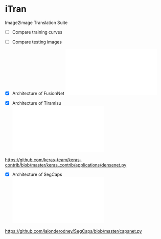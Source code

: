 # iTran
Image2Image Translation Suite
- [ ] Compare training curves     
- [ ] Compare testing images
- [x] Architecture of FusionNet 
![FusionNet](Architecture_FusionNet.pdf)

- [x] Architecture of Tiramisu    
![Tiramisu](Architecture_Tiramisu.pdf)

https://github.com/keras-team/keras-contrib/blob/master/keras_contrib/applications/densenet.py

- [x] Architecture of SegCaps     
![SegCaps](Architecture_SegCaps.pdf)

https://github.com/lalonderodney/SegCaps/blob/master/capsnet.py 

